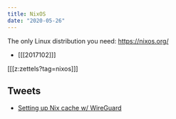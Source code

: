 ```yaml
---
title: NixOS
date: "2020-05-26"
---
```


The only Linux distribution you need: <https://nixos.org/>

* [[[2017102]]]

[[[z:zettels?tag=nixos]]]

## Tweets

* [Setting up Nix cache w/ WireGuard](https://twitter.com/sridca/status/1308808239677571072)
